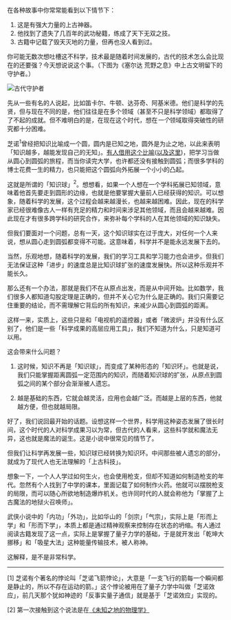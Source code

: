 在各种故事中你常常能看到以下情节下：

1. 这是有强大力量的上古神器。
2. 他找到了遗失了几百年的武功秘籍，练成了天下无双之技。
3. 古籍中记载了毁天灭地的力量，但再也没人看到过。

你可能无数次想吐槽这不科学，技术最是随着时间发展的，古代的技术怎么会比现在的还要强？今天想说说这个事。（下图为《塞尔达 荒野之息》中上古文明留下的守护者。）

![古代守护者](http://inews.gtimg.com/newsapp_match/0/1173837295/0)

先从一些有名的人说起，比如笛卡尔、牛顿、达芬奇、阿基米德。他们是科学的先贤，但与现在不同的是，他们往往是在多个领域（甚至不只是科学领域）都取得了了不起的成就。但不难明白的是，在现在这个时代，想在*一个*领域取得突破性的研究都十分困难。

芝诺$^1$曾经把知识比喻成一个圆，圆内是已知之地，圆外是为止之地，以此来表明「知识越多，越能发现自己的无知」。[有人借用这个比喻](http://www.ruanyifeng.com/blog/2010/08/illustrated_guide_to_a_phd.html)([以及这里](http://matt.might.net/articles/phd-school-in-pictures/))，把学习当做从圆心到圆弧的旅程，而当你读完大学，也许都还没有接触到圆弧；而很多学科的博士花费一生的精力，也只能把这个圆弧向外拓展一个小小的凸起。

这就是所谓的「知识球」$^2$。想想看，如果一个人想在一个学科拓展已知领域，意味着他首先要走到圆形的边缘，也就是他要掌握大量前人已经获得的知识。可以想象，随着科学的发展，这个过程会越来越漫长，也越来越困难。因此，现在的科学家已经很难像古人一样有充足的精力和时间来涉足其他领域，而且会越来越难。因此现在才有很多跨学科的研究合作，来弥补每个学科的人在其他领域的知识缺失。

但我们要面对一个问题，总有一天，这个知识球实在过于庞大，对任何一个人来说，想从圆心走到圆弧都变得不可能。这意味着，科学并不是能永远发展下去的。

当然，乐观地想，随着科学的发展，我们的学习工具和学习能力也会进步。但我们无法保证这种「进步」的速度总是比知识球扩张的速度发展快。所以这种乐观并不能长久。

那么还有一个办法，那就是我们不在从原点出发，而是从中间开始。比如数学，我们很多人都知道勾股定理是正确的，但并不关心它为什么是正确的。我们只需要记住重要的结论，而不需理解它背后的所有知识，来减少从圆心到圆弧的距离。

这样一来，实质上，这些只是和「电视机的遥控器」或者「微波炉」并没有什么区别了，他们是一些「科学成果的高层应用工具」，我们不知道为什么，只是知道可以用。

这会带来什么问题？

1. 这时候，知识不再是「知识球」，而变成了某种形态的「知识环」。也就是说，我们只能掌握距离圆弧一定范围内的知识，而随着知识球的扩张，从原点到圆弧之间的某个部分会渐渐被人遗忘。

2. 越是基础的东西，它就会越灵活，应用也会越广泛。而越是上层的东西，他就越方便，但也就越局限。

好了，我们说回最开始的话题。设想这样一个世界，科学用这种姿态发展了很长时间，这个时代的人对科学成果习以为常，但古代的人看来，这些科学就和魔法无异，这也就是魔法的诞生。这是小说中很常见的情节了。

但我们让科学再发展一些，知识球已经转换为知识环。中间那些被人遗忘的部分，就成为了现代人也无法理解的「上古科技」。

想象一下，一个人人学过如何生火，也会使用枪支，但却不知道如何制造枪支的年代。忽然有个人找到了中学的课本，里面记载了如何制作火药。他就可以摆脱枪支的局限，而可以随心所欲地制造爆炸机关。也许同时代的人就会称他为「掌握了上古魔法的地狱火召唤师」。

武侠小说中的「内功」「外功」，比如华山的「剑宗」「气宗」，实际上是「形而上学」和「形而下学」，本质上都是通过精神观察来控制存在状态的坍缩。有人通过阅读古籍发现了这一点，实际上是掌握了量子力学的基础，于是就开发出「乾坤大挪移」和「吸星大法」这种能量传输技术，被人称神。

这解释，是不是非常科学。

---
[1] 芝诺有个著名的悖论叫「芝诺飞箭悖论」，大意是「一支飞行的箭每一个瞬间都是静止的，所以不存在运动的箭。」这个悖论被用在了量子力学中叫做「芝诺效应」，前几天那个犹如神迹的「反事实量子通信」就是基于「芝诺效应」实现的。

[2] 第一次接触到这个说法是在[《未知之地的物理学》](https://read.douban.com/ebook/17576080/?icn=from-reader-page)